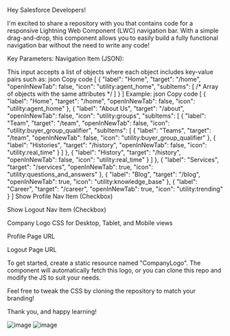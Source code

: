 Hey Salesforce Developers!

I'm excited to share a repository with you that contains code for a responsive Lightning Web Component (LWC) navigation bar. With a simple drag-and-drop, this component allows you to easily build a fully functional navigation bar without the need to write any code!

Key Parameters:
Navigation Item (JSON):

This input accepts a list of objects where each object includes key-value pairs such as:
json
Copy code
[
  {
    "label": "Home",
    "target": "/home",
    "openInNewTab": false,
    "icon": "utility:agent_home",
    "subItems": [ /* Array of objects with the same attributes */ ]
  }
]
Example:
json
Copy code
[
  {
    "label": "Home",
    "target": "/home",
    "openInNewTab": false,
    "icon": "utility:agent_home"
  },
  {
    "label": "About Us",
    "target": "/about",
    "openInNewTab": false,
    "icon": "utility:groups",
    "subItems": [
      {
        "label": "Team",
        "target": "/team",
        "openInNewTab": false,
        "icon": "utility:buyer_group_qualifier",
        "subItems": [
          {
            "label": "Teams",
            "target": "/team",
            "openInNewTab": false,
            "icon": "utility:buyer_group_qualifier"
          },
          {
            "label": "Histories",
            "target": "/history",
            "openInNewTab": false,
            "icon": "utility:real_time"
          }
        ]
      },
      {
        "label": "History",
        "target": "/history",
        "openInNewTab": false,
        "icon": "utility:real_time"
      }
    ]
  },
  {
    "label": "Services",
    "target": "/services",
    "openInNewTab": true,
    "icon": "utility:questions_and_answers"
  },
  {
    "label": "Blog",
    "target": "/blog",
    "openInNewTab": true,
    "icon": "utility:knowledge_base"
  },
  {
    "label": "Career",
    "target": "/career",
    "openInNewTab": true,
    "icon": "utility:trending"
  }
]
Show Profile Nav Item (Checkbox)

Show Logout Nav Item (Checkbox)

Company Logo CSS for Desktop, Tablet, and Mobile views

Profile Page URL

Logout Page URL

To get started, create a static resource named "CompanyLogo". The component will automatically fetch this logo, or you can clone this repo and modify the JS to suit your needs.

Feel free to tweak the CSS by cloning the repository to match your branding!

Thank you, and happy learning!

![image](https://github.com/user-attachments/assets/8f950822-aef1-40ad-af37-a9145fb18f17)
![image](https://github.com/user-attachments/assets/fc8512ef-450b-4844-8a2f-829b7c69ba20)
